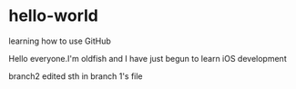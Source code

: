 # hello-world
learning how to use GitHub

Hello everyone.I'm oldfish and I have just begun to learn iOS development

branch2 edited sth in branch 1's file
